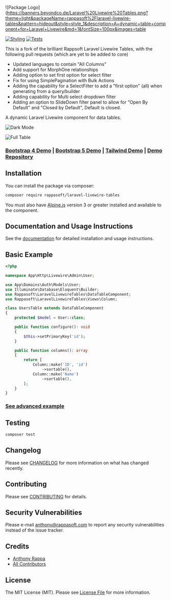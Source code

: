 ![Package Logo](https://banners.beyondco.de/Laravel%20Livewire%20Tables.png?theme=light&packageName=rappasoft%2Flaravel-livewire-tables&pattern=hideout&style=style_1&description=A+dynamic+table+component+for+Laravel+Livewire&md=1&fontSize=100px&images=table

[![Styling](https://github.com/LowerRockLabs/laravel-livewire-tables/actions/workflows/php-cs-fixer.yml/badge.svg)](https://github.com/rappasoft/laravel-livewire-tables/actions/workflows/php-cs-fixer.yml)
[![Tests](https://github.com/LowerRockLabs/laravel-livewire-tables/actions/workflows/run-tests.yml/badge.svg)](https://github.com/rappasoft/laravel-livewire-tables/actions/workflows/run-tests.yml)

This is a fork of the brilliant Rappsoft Laravel Livewire Tables, with the following pull requests (which are yet to be added to core)

* Updated languages to contain "All Columns"
* Add support for MorphOne relationships
* Adding option to set first option for select filter
* Fix for using SimplePagination with Bulk Actions
* Adding the capability for a SelectFilter to add a "first option" (all) when generating from a query/builder
* Adding capability for Multi select dropdown filter
* Adding an option to SlideDown filter panel to allow for "Open By Default" and "Closed by Default", Default is closed.

A dynamic Laravel Livewire component for data tables.

![Dark Mode](https://imgur.com/QoEdC7n.png)

![Full Table](https://i.imgur.com/2kfibjR.png)

### [Bootstrap 4 Demo](https://tables.laravel-boilerplate.com/bootstrap-4) | [Bootstrap 5 Demo](https://tables.laravel-boilerplate.com/bootstrap-5) | [Tailwind Demo](https://tables.laravel-boilerplate.com/tailwind) | [Demo Repository](https://github.com/rappasoft/laravel-livewire-tables-demo)

## Installation

You can install the package via composer:

``` bash
composer require rappasoft/laravel-livewire-tables
```

You must also have [Alpine.js](https://alpinejs.dev) version 3 or greater installed and available to the component.

## Documentation and Usage Instructions

See the [documentation](https://rappasoft.com/docs/laravel-livewire-tables) for detailed installation and usage instructions.

## Basic Example

```php
<?php

namespace App\Http\Livewire\Admin\User;

use App\Domains\Auth\Models\User;
use Illuminate\Database\Eloquent\Builder;
use Rappasoft\LaravelLivewireTables\DataTableComponent;
use Rappasoft\LaravelLivewireTables\Views\Column;

class UsersTable extends DataTableComponent
{
    protected $model = User::class;

    public function configure(): void
    {
        $this->setPrimaryKey('id');
    }

    public function columns(): array
    {
        return [
            Column::make('ID', 'id')
                ->sortable(),
            Column::make('Name')
                ->sortable(),
        ];
    }
}

```

### [See advanced example](https://rappasoft.com/docs/laravel-livewire-tables/v2/examples/advanced-example)

## Testing

```bash
composer test
```

## Changelog

Please see [CHANGELOG](CHANGELOG.md) for more information on what has changed recently.

## Contributing

Please see [CONTRIBUTING](.github/CONTRIBUTING.md) for details.

## Security Vulnerabilities

Please e-mail anthony@rappasoft.com to report any security vulnerabilities instead of the issue tracker.

## Credits

- [Anthony Rappa](https://github.com/rappasoft)
- [All Contributors](../../contributors)

## License

The MIT License (MIT). Please see [License File](LICENSE.md) for more information.
